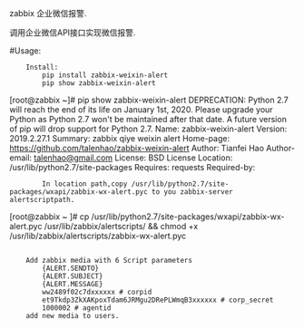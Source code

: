 zabbix 企业微信报警.

调用企业微信API接口实现微信报警.

#Usage:
```
    Install:
        pip install zabbix-weixin-alert
        pip show zabbix-weixin-alert
```
[root@zabbix ~]# pip show zabbix-weixin-alert
DEPRECATION: Python 2.7 will reach the end of its life on January 1st, 2020. Please upgrade your Python as Python 2.7 won't be maintained after that date. A future version of pip will drop support for Python 2.7.
Name: zabbix-weixin-alert
Version: 2019.2.27.1
Summary: zabbix qiye weixin alert
Home-page: https://github.com/talenhao/zabbix-weixin-alert
Author: Tianfei Hao
Author-email: talenhao@gmail.com
License: BSD License
Location: /usr/lib/python2.7/site-packages
Requires: requests
Required-by: 
```         
        In location path,copy /usr/lib/python2.7/site-packages/wxapi/zabbix-wx-alert.pyc to you zabbix-server alertscriptpath.

```
[root@zabbix ~ ]# cp /usr/lib/python2.7/site-packages/wxapi/zabbix-wx-alert.pyc /usr/lib/zabbix/alertscripts/ && chmod +x /usr/lib/zabbix/alertscripts/zabbix-wx-alert.pyc
```

    Add zabbix media with 6 Script parameters
        {ALERT.SENDTO}
        {ALERT.SUBJECT}
        {ALERT.MESSAGE}
        ww2489f02c7dxxxxxx # corpid
        et9Tkdp3ZkXAKpoxTdam6JRMgu2DRePLWmqB3xxxxxx # corp_secret
        1000002 # agentid
    add new media to users.


